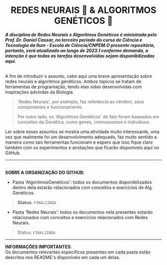 <h1 align="center"> REDES NEURAIS 🧠 & ALGORITMOS GENÉTICOS 🧬 </h1>
  
***A disciplina de Redes Neurais e Algoritmos Genéticos é ministrada pelo Prof. Dr. Daniel Cassar, no terceiro período do curso de Ciência e Tecnologia da Ilum - Escola de Ciência/CNPEM.O presente repositório, portanto, será atualizado ao longo de 2023.1 conforme demanda, a intenção é que todas as tarefas desenvolvidas sejam disponibilizadas aqui.***

<br>A fim de introduzir o assunto, cabe aqui uma breve apresentação sobre redes neurais e algoritmos genéticos. Ambos tópicos se tratam de ferramentas de programação, tendo elas sidas desenvolvidas com inspirações advindas da Biologia. 
> 'Redes Neurais', por exemplo, faz referência ao cérebro, seus componentes e funcionamento. 

> Por outro lado, os 'Algoritmos Genéticos' de fato foram baseados em conceitos da Genética, como genes, cromossomos e indivíduos. 


Ler sobre esses assuntos se mostra uma atividade muito interessante, uma vez que realmente foi um desenvolvimento adequado, faz muito sentido a maneira como tais ferramentas funcionam e espero que isso fique claro também com os experimentos e anotações que ficarão disponíveis aqui no GitHub.

<hr>

<br>**SOBRE A ORGANIZAÇÃO DO GITHUB:**
- Pasta 'AlgoritmosGeneticos': todos os documentos disponibilizados dentro dela estarão relacionados com conceitos e exercícios de Alg. Genéticos. 
> **Status**: `FINALIZADA`
- Pasta 'Redes Neurais': todos os documentos nela presentes estarão relacionados com conceitos e exercícios relacionados com Redes Neurais.
> Status: `FINALIZADA`

<hr>

**INFORMAÇÕES IMPORTANTES**:
<br>Os documentos relevantes específicos presentes em cada pasta estão descritos nos README's disponíveis em cada um delas.

</div>
